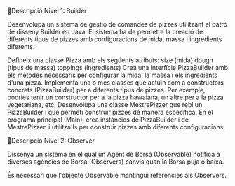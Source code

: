 📄Descripció Nivel 1: Builder

Desenvolupa un sistema de gestió de comandes de pizzes utilitzant el patró de disseny Builder en Java. El sistema ha de permetre la creació de diferents tipus de pizzes amb configuracions de mida, massa i ingredients diferents.

Defineix una classe Pizza amb els següents atributs:
size (mida)
dough (tipus de massa)
toppings (ingredients)
Crea una interfície PizzaBuilder amb els mètodes necessaris per configurar la mida, la massa i els ingredients d'una pizza.
Implementa una o més classes que actuïn com a constructors concrets (PizzaBuilder) per a diferents tipus de pizzes. Per exemple, podries tenir un constructor per a la pizza hawaiana, un altre per a la pizza vegetariana, etc.
Desenvolupa una classe MestrePizzer que rebi un PizzaBuilder i que permeti construir pizzes de manera específica.
En el programa principal (Main), crea instàncies de PizzaBuilder i de MestrePizzer, i utilitza'ls per construir pizzes amb diferents configuracions.


📄Descripció Nivel 2: Observer

Dissenya un sistema en el qual un Agent de Borsa (Observable) notifica a diverses agències de Borsa (Observers) canvis quan la Borsa puja o baixa.

És necessari que l'objecte Observable mantingui referències als Observers.


